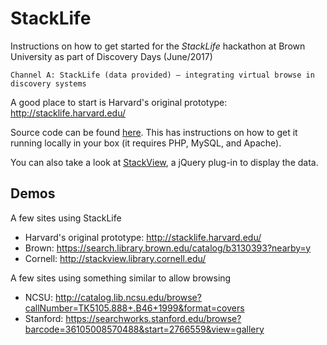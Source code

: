 # StackLife
Instructions on how to get started for the *StackLife* hackathon at Brown University as part of Discovery Days (June/2017)

    Channel A: StackLife (data provided) — integrating virtual browse in discovery systems

A good place to start is Harvard's original prototype: http://stacklife.harvard.edu/

Source code can be found [here](https://github.com/harvard-lil/stacklife). This has instructions on how to get it running locally in your box (it requires PHP, MySQL, and Apache).

You can also take a look at [StackView](https://github.com/harvard-lil/stackview/), a jQuery plug-in to display the data.


## Demos
A few sites using StackLife

* Harvard's original prototype: http://stacklife.harvard.edu/
* Brown: https://search.library.brown.edu/catalog/b3130393?nearby=y
* Cornell: http://stackview.library.cornell.edu/

A few sites using something similar to allow browsing
* NCSU: http://catalog.lib.ncsu.edu/browse?callNumber=TK5105.888+.B46+1999&format=covers
* Stanford: https://searchworks.stanford.edu/browse?barcode=36105008570488&start=2766559&view=gallery
